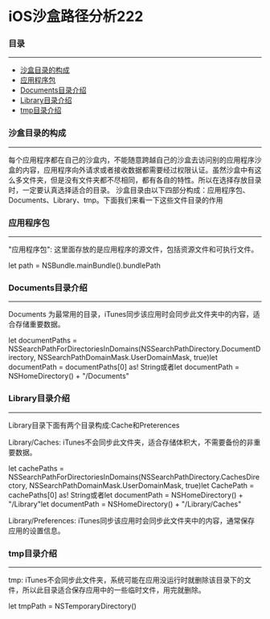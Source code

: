 # iOS沙盒路径分析222
### 目录
---
* [沙盒目录的构成](#沙盒目录的构成)
* [应用程序包](#应用程序包)
* [Documents目录介绍](#Documents目录介绍)
* [Library目录介绍](#Library目录介绍)
* [tmp目录介绍](#tmp目录介绍)


### 沙盒目录的构成
---
每个应用程序都在自己的沙盒内，不能随意跨越自己的沙盒去访问别的应用程序沙盒的内容，应用程序向外请求或者接收数据都需要经过权限认证。虽然沙盒中有这么多文件夹，但是没有文件夹都不尽相同，都有各自的特性。所以在选择存放目录时，一定要认真选择适合的目录。
沙盒目录由以下四部分构成：应用程序包、Documents、Library、tmp。下面我们来看一下这些文件目录的作用

### 应用程序包
---
"应用程序包": 这里面存放的是应用程序的源文件，包括资源文件和可执行文件。

let path = NSBundle.mainBundle().bundlePath

### Documents目录介绍
---
Documents 为最常用的目录，iTunes同步该应用时会同步此文件夹中的内容，适合存储重要数据。

let documentPaths = NSSearchPathForDirectoriesInDomains(NSSearchPathDirectory.DocumentDirectory, NSSearchPathDomainMask.UserDomainMask, true)let documentPath = documentPaths[0] as! String或者let documentPath = NSHomeDirectory() + "/Documents"

### Library目录介绍
---
Library目录下面有两个目录构成:Cache和Preterences

Library/Caches: iTunes不会同步此文件夹，适合存储体积大，不需要备份的非重要数据。

let cachePaths = NSSearchPathForDirectoriesInDomains(NSSearchPathDirectory.CachesDirectory, NSSearchPathDomainMask.UserDomainMask, true)let CachePath = cachePaths[0] as! String或者let documentPath = NSHomeDirectory() + "/Library"let documentPath = NSHomeDirectory() + "/Library/Caches"

Library/Preferences: iTunes同步该应用时会同步此文件夹中的内容，通常保存应用的设置信息。

### tmp目录介绍
---
tmp: iTunes不会同步此文件夹，系统可能在应用没运行时就删除该目录下的文件，所以此目录适合保存应用中的一些临时文件，用完就删除。

let tmpPath = NSTemporaryDirectory()